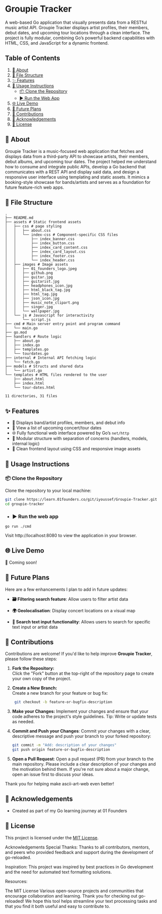 # Groupie Tracker

A web-based Go application that visually presents data from a RESTful music artist API. Groupie Tracker displays artist profiles, their members, debut dates, and upcoming tour locations through a clean interface. The project is fully modular, combining Go’s powerful backend capabilities with HTML, CSS, and JavaScript for a dynamic frontend.

## Table of Contents

1. [📝 About](#-about)  
2. [📁 File Structure](#-file-structure)  
3. [✨ Features](#-features)  
4. [🚀 Usage Instructions](#-usage-instructions)  
   - [📦 Clone the Repository](#-clone-the-repository)  
   - [▶️ Run the Web App](#️-run-the-web-app)  
5. [🌐 Live Demo](#-live-demo)  
6. [🔭 Future Plans](#-future-plans)  
7. [🤝 Contributions](#-contributions)  
8. [🙏 Acknowledgements](#-acknowledgements)  
9. [📄 License](#-license)  

## 📝 About

Groupie Tracker is a music-focused web application that fetches and displays data from a third-party API to showcase artists, their members, debut albums, and upcoming tour dates. The project helped me understand how to consume and integrate public APIs, develop a Go backend that communicates with a REST API and display said data, and design a responsive user interface using templating and static assets. It mimics a booking-style showcase for bands/artists and serves as a foundation for future feature-rich web apps.

## 📁 File Structure

```
.
├── README.md
├── assets # Static frontend assets
│   ├── css # page styling
│   │   ├── about.css
│   │   └── index-css # Component-specific CSS files
│   │       ├── index_banner.css
│   │       ├── index_button.css
│   │       ├── index_card_content.css
│   │       ├── index_card_layout.css
│   │       ├── index_footer.css
│   │       └── index_header.css
│   ├── images # Image assets
│   │   ├── 01_founders_logo.jpeg
│   │   ├── github.png
│   │   ├── guitar.jpg
│   │   ├── guitarist.jpg
│   │   ├── headphones_icon.jpg
│   │   ├── html_black_tag.jpg
│   │   ├── html_tag.jpg
│   │   ├── json_icon.jpg
│   │   ├── music_note_clipart.png
│   │   ├── singer.jpg
│   │   └── wallpaper.jpg
│   └── js # Javascript for interactivity
│       └── script.js
├── cmd # Main server entry point and program command
│   └── main.go
├── go.mod
├── handlers # Route logic
│   ├── about.go
│   ├── index.go
│   ├── templates.go
│   └── tourdates.go
├── internal # Internal API fetching logic
│   └── fetch.go
├── models # Structs and shared data
│   └── artist.go
└── templates # HTML files rendered to the user
    ├── about.html
    ├── index.html
    └── tour-dates.html

11 directories, 31 files
```

## ✨ Features

- 🎸 Displays band/artist profiles, members, and debut info
- 📍 View a list of upcoming concert/tour dates
- 🌐 Fully functional web interface powered by Go’s `net/http`
- 🧩 Modular structure with separation of concerns (handlers, models, internal logic)
- 🎨 Clean frontend layout using CSS and responsive image assets

## 🚀 Usage Instructions

### 📦 Clone the Repository

Clone the repository to your local machine:
```bash
git clone https://learn.01founders.co/git/iyoussef/Groupie-Tracker.git
cd groupie-tracker
```

- ### ▶️ Run the web app 
```
go run ./cmd
```
Visit http://localhost:8080 to view the application in your browser.

## 🌐 Live Demo

🔗 Coming soon!

## 🔭 Future Plans
Here are a few enhancements I plan to add in future updates:

- **🗃️ Filtering search feature**: Allow users to filter artist data

- **🌍 Geolocalisation**: Display concert locations on a visual map

- **🔎 Search text input functionality**: Allows users to search for specific text input or artist data

##  🤝 Contributions
Contributions are welcome! If you'd like to help improve **Groupie Tracker**, please follow these steps:

1. **Fork the Repository:**  
   Click the "Fork" button at the top-right of the repository page to create your own copy of the project.

2. **Create a New Branch:**  
   Create a new branch for your feature or bug fix:
   ```bash
    git checkout -b feature-or-bugfix-description
   ```
3. **Make your Changes:**
Implement your changes and ensure that your code adheres to the project's style guidelines.
Tip: Write or update tests as needed.

4. **Commit and Push your Changes**:
Commit your changes with a clear, descriptive message and push your branch to your forked repository:
    ```bash
    git commit -m "Add: description of your changes"
    git push origin feature-or-bugfix-description
    ```
5. **Open a Pull Request**:
Open a pull request (PR) from your branch to the main repository. Please include a clear description of your changes and the motivation behind them.
If you're not sure about a major change, open an issue first to discuss your ideas.

Thank you for helping make ascii-art-web even better!


## 🙏 Acknowledgements
- Created as part of my Go learning journey at 01 Founders


## 📄 License
This project is licensed under the [MIT License](LICENSE).

Acknowledgements
Special Thanks:
Thanks to all contributors, mentors, and peers who provided feedback and support during the development of go-reloaded.

Inspiration:
This project was inspired by best practices in Go development and the need for automated text formatting solutions.

Resources:

The MIT License
Various open-source projects and communities that encourage collaboration and learning.
Thank you for checking out go-reloaded! We hope this tool helps streamline your text processing tasks and that you find it both useful and easy to contribute to.
